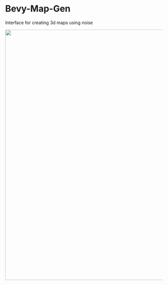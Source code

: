 # Bevy-Map-Gen
Interface for creating 3d maps using noise

<img src="Bevy_map.gif" style="object-fit:cover;width:800;height:800;">
